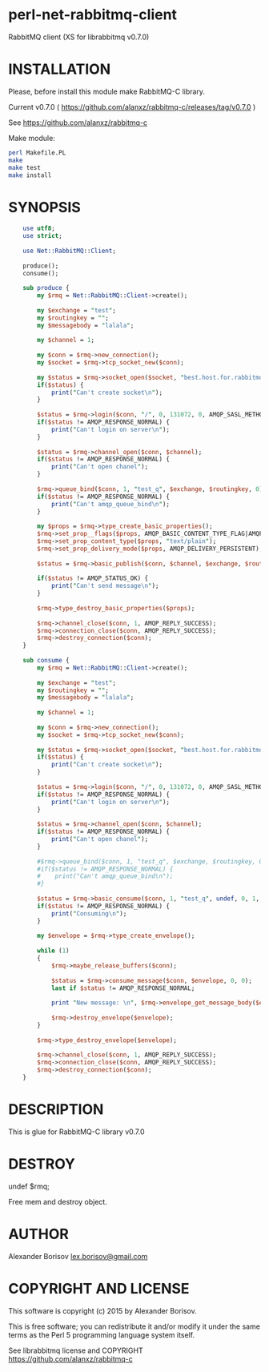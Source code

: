 perl-net-rabbitmq-client
==============================

RabbitMQ client (XS for librabbitmq v0.7.0)

# INSTALLATION

Please, before install this module make RabbitMQ-C library.

Current v0.7.0 ( https://github.com/alanxz/rabbitmq-c/releases/tag/v0.7.0 )

See https://github.com/alanxz/rabbitmq-c

Make module:

```sh
perl Makefile.PL
make
make test
make install
```

# SYNOPSIS

```perl
	use utf8;
	use strict;
	
	use Net::RabbitMQ::Client;
	
	produce();
	consume();
	
	sub produce {
		my $rmq = Net::RabbitMQ::Client->create();
		
		my $exchange = "test";
		my $routingkey = "";
		my $messagebody = "lalala";
		
		my $channel = 1;
		
		my $conn = $rmq->new_connection();
		my $socket = $rmq->tcp_socket_new($conn);
		
		my $status = $rmq->socket_open($socket, "best.host.for.rabbitmq.net", 5672);
		if($status) {
		    print("Can't create socket\n");
		}
		
		$status = $rmq->login($conn, "/", 0, 131072, 0, AMQP_SASL_METHOD_PLAIN, "login", "password");
		if($status != AMQP_RESPONSE_NORMAL) {
		    print("Can't login on server\n");
		}
		
		$status = $rmq->channel_open($conn, $channel);
		if($status != AMQP_RESPONSE_NORMAL) {
		    print("Can't open chanel");
		}
	    
		$rmq->queue_bind($conn, 1, "test_q", $exchange, $routingkey, 0);
		if($status != AMQP_RESPONSE_NORMAL) {
		    print("Can't amqp_queue_bind\n");
		}
	    
		my $props = $rmq->type_create_basic_properties();
		$rmq->set_prop__flags($props, AMQP_BASIC_CONTENT_TYPE_FLAG|AMQP_BASIC_DELIVERY_MODE_FLAG);
		$rmq->set_prop_content_type($props, "text/plain");
		$rmq->set_prop_delivery_mode($props, AMQP_DELIVERY_PERSISTENT);
		
		$status = $rmq->basic_publish($conn, $channel, $exchange, $routingkey, 0, 0, $props, $messagebody);
		
		if($status != AMQP_STATUS_OK) {
		    print("Can't send message\n");
		}
		
		$rmq->type_destroy_basic_properties($props);
		
		$rmq->channel_close($conn, 1, AMQP_REPLY_SUCCESS);
		$rmq->connection_close($conn, AMQP_REPLY_SUCCESS);
		$rmq->destroy_connection($conn);
	}
	
	sub consume {
		my $rmq = Net::RabbitMQ::Client->create();
		
		my $exchange = "test";
		my $routingkey = "";
		my $messagebody = "lalala";
		
		my $channel = 1;
		
		my $conn = $rmq->new_connection();
		my $socket = $rmq->tcp_socket_new($conn);
		
		my $status = $rmq->socket_open($socket, "best.host.for.rabbitmq.net", 5672);
		if($status) {
		    print("Can't create socket\n");
		}
		
		$status = $rmq->login($conn, "/", 0, 131072, 0, AMQP_SASL_METHOD_PLAIN, "login", "password");
		if($status != AMQP_RESPONSE_NORMAL) {
		    print("Can't login on server\n");
		}
		
		$status = $rmq->channel_open($conn, $channel);
		if($status != AMQP_RESPONSE_NORMAL) {
		    print("Can't open chanel");
		}
	    
		#$rmq->queue_bind($conn, 1, "test_q", $exchange, $routingkey, 0);
		#if($status != AMQP_RESPONSE_NORMAL) {
		#    print("Can't amqp_queue_bind\n");
		#}
	    
		$status = $rmq->basic_consume($conn, 1, "test_q", undef, 0, 1, 0);
		if($status != AMQP_RESPONSE_NORMAL) {
		    print("Consuming\n");
		}
		
		my $envelope = $rmq->type_create_envelope();
		
		while (1)
		{
			$rmq->maybe_release_buffers($conn);
			
			$status = $rmq->consume_message($conn, $envelope, 0, 0);
			last if $status != AMQP_RESPONSE_NORMAL;
			
			print "New message: \n", $rmq->envelope_get_message_body($envelope), "\n";
			
			$rmq->destroy_envelope($envelope);
		}
		
		$rmq->type_destroy_envelope($envelope);
		
		$rmq->channel_close($conn, 1, AMQP_REPLY_SUCCESS);
		$rmq->connection_close($conn, AMQP_REPLY_SUCCESS);
		$rmq->destroy_connection($conn);
	}
```


# DESCRIPTION

This is glue for RabbitMQ-C library v0.7.0


# DESTROY

 undef $rmq;

Free mem and destroy object.

# AUTHOR

Alexander Borisov <lex.borisov@gmail.com>

# COPYRIGHT AND LICENSE

This software is copyright (c) 2015 by Alexander Borisov.

This is free software; you can redistribute it and/or modify it under the same terms as the Perl 5 programming language system itself.

See librabbitmq license and COPYRIGHT https://github.com/alanxz/rabbitmq-c
